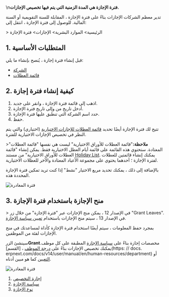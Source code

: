 \n**فترة الإجازة هي المدة الزمنية التي يتم فيها تخصيص الإجازات.**

تدير معظم الشركات الإجازات بناءً على فترة الإجازة ، المقابلة للسنة التقويمية أو السنة المالية. للوصول إلى فترة الإجازة ، انتقل إلى:

\> الرئيسية> الموارد البشرية> الإجازات> فترة الإجازة

## 1. المتطلبات الأساسية

قبل إنشاء فترة إجازة ، يُنصح بإنشاء ما يلي:

* [الشركة](https://docs.erpnext.com/docs/v14/user/manual/en/setting-up/company-setup)
* [قائمة العطلات](https://docs.erpnext.com/docs/v14/user/manual/en/human-resources/holiday-list)

## 2. كيفية إنشاء فترة إجازة

1. اذهب إلى قائمة فترة الإجازة ، وانقر على جديد.
2. أدخل تاريخ من وإلى تاريخ فترة الإجازة.
3. حدد اسم الشركة التي تنطبق عليها فترة الإجازة.
4. حفظ.

تتيح لك فترة الإجازة أيضًا تحديد [قائمة العطلات للإجازات الاختيارية](https://docs.erpnext.com/docs/v14/user/manual/en/human-resources/holiday-list) (اختياري) والتي يتم النظر في تخصيص الإجازات الاختيارية للفترة.

\>**ملاحظة:**"قائمة العطلات للأوراق الاختيارية" ليست هي نفسها "قائمة العطلات" المعتادة. ستحتوي هذه القائمة على قائمة أيام العطل الاختيارية فقط. يمكن إنشاء "قائمة العطلات للأوراق الاختيارية" من مستند [Holiday List](https://docs.erpnext.com/docs/v14/user/manual/en/human-resources/holiday-list). يمكنك إنشاء قائمتين للعطلات لفترة الإجازة ؛ أحدهما يحتوي على مجموعة الأعياد المعتادة والآخر للعطلات الاختيارية.

بالإضافة إلى ذلك ، يمكنك تحديد مربع الاختيار "نشط" إذا كنت تريد تمكين فترة الإجازة المحددة هذه.

![فترة المغادرة](https://docs.erpnext.com/files/leave-period.png)

## 3. منح الإجازة باستخدام فترة الإجازة

\> في الإصدار 12 ، يمكن منح الإجازات عبر "فترة الإجازة" من خلال زر "Grant Leaves". في الإصدار 13 ، سيتم منح الإجازات باستخدام [تعيين سياسة الإجازة](https://docs.erpnext.com/docs/v14/user/manual/en/human-resources/leave-policy-assignment).

بمجرد حفظ المعلومات ، سيتم أيضًا استخدام فترة الإجازة كأداة لمساعدتك في منح الإجازات لفئة من الموظفين.

سينشئ الزر**Grant**مخصصات إجازة بناءً على [سياسة الإجازة](https://docs.erpnext.com/docs/v14/user/manual/en/human-resources/leave-policy) المطبقة على كل موظف. يمكنك تخصيص الإجازات بناءً على [درجة الموظف](https://docs.erpnext.com/docs/v14/user/manual/en/human-resources/employee-grade) ، [القسم](https: // docs. erpnext.com/docs/v14/user/manual/en/human-resources/department) أو [التعيين](https://docs.erpnext.com/docs/v14/user/manual/en/human-resources/designation ) كما هو مبين أدناه.

![فترة المغادرة](https://docs.erpnext.com/files/grant-button.gif)

1. [إجازة التخصيص](https://docs.erpnext.com/docs/v14/user/manual/en/human-resources/leave-allocation)
2. [سياسة الإجازة](https://docs.erpnext.com/docs/v14/user/manual/en/human-resources/leave-policy)
3. [نوع الإجازة](https://docs.erpnext.com/docs/v14/user/manual/en/human-resources/leave-type)